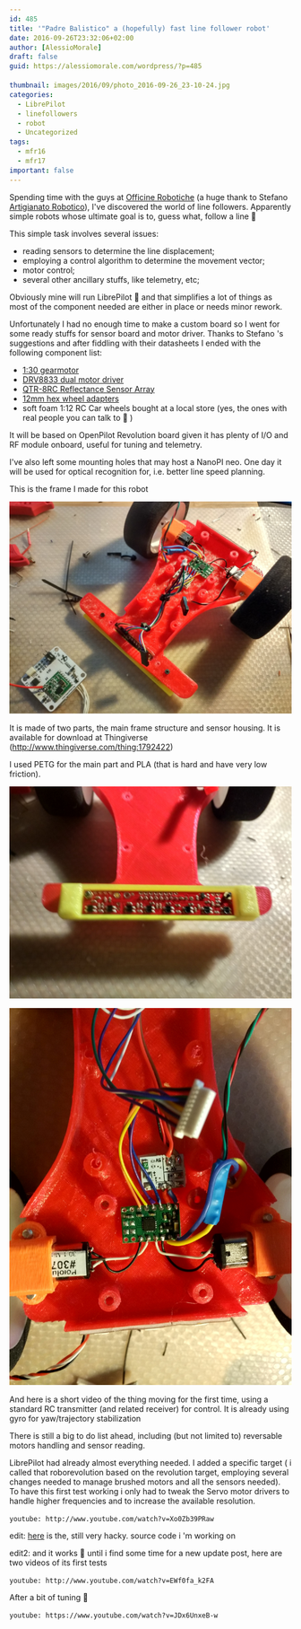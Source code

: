 ```yaml
---
id: 485
title: '"Padre Balistico" a (hopefully) fast line follower robot'
date: 2016-09-26T23:32:06+02:00
author: [AlessioMorale]
draft: false
guid: https://alessiomorale.com/wordpress/?p=485

thumbnail: images/2016/09/photo_2016-09-26_23-10-24.jpg
categories:
  - LibrePilot
  - linefollowers
  - robot
  - Uncategorized
tags:
  - mfr16
  - mfr17
important: false
---
```


Spending time with the guys at [Officine Robotiche](http://www.officinerobotiche.it/) (a huge thank to Stefano [Artigianato Robotico](https://www.facebook.com/ArtigianatoRobotico)), I've discovered the world of line followers. Apparently simple robots whose ultimate goal is to, guess what, follow a line 🙂

This simple task involves several issues:

- reading sensors to determine the line displacement;
- employing a control algorithm to determine the movement vector;
- motor control;
- several other ancillary stuffs, like telemetry, etc;

Obviously mine will run LibrePilot 🙂 and that simplifies a lot of things as most of the component needed are either in place or needs minor rework.

Unfortunately I had no enough time to make a custom board so I went for some ready stuffs for sensor board and motor driver. Thanks to Stefano 's suggestions and after fiddling with their datasheets I ended with the following component list:

- [1:30 gearmotor](https://www.pololu.com/product/2212)
- [DRV8833 dual motor driver](https://www.pololu.com/product/2130)
- [QTR-8RC Reflectance Sensor Array](https://www.pololu.com/product/961)
- [12mm hex wheel adapters](https://www.pololu.com/product/2682)
- soft foam 1:12 RC Car wheels bought at a local store (yes, the ones with real people you can talk to 🙂 )

It will be based on OpenPilot Revolution board given it has plenty of I/O and RF module onboard, useful for tuning and telemetry.

I've also left some mounting holes that may host a NanoPI neo. One day it will be used for optical recognition for, i.e. better line speed planning.

This is the frame I made for this robot

![frame](images/2016/09/IMG_20160925_195509_HDR.jpg)

It is made of two parts, the main frame structure and sensor housing. It is available for download at Thingiverse (<http://www.thingiverse.com/thing:1792422>)

I used PETG for the main part and PLA (that is hard and have very low friction).

![](images/2016/09/IMG_20160925_195654_HDR.jpg)

![](images/2016/09/IMG_20160925_194736_HDR.jpg)

And here is a short video of the thing moving for the first time, using a standard RC transmitter (and related receiver) for control. It is already using gyro for yaw/trajectory stabilization

There is still a big to do list ahead, including (but not limited to) reversable motors handling and sensor reading.

LibrePilot had already almost everything needed. I added a specific target ( i called that roborevolution based on the revolution target, employing several changes needed to manage brushed motors and all the sensors needed). To have this first test working i only had to tweak the Servo motor drivers to handle higher frequencies and to increase the available resolution.

`youtube: http://www.youtube.com/watch?v=Xo0Zb39PRaw`

edit: [here](https://github.com/AlessioMorale/LibrePilot/tree/amorale/linefollower) is the, still very hacky. source code i 'm working on

edit2: and it works 🙂 until i find some time for a new update post, here are two videos of its first tests

`youtube: http://www.youtube.com/watch?v=EWf0fa_k2FA`

After a bit of tuning 🙂

`youtube: https://www.youtube.com/watch?v=JDx6UnxeB-w`
